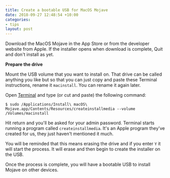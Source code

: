 ```yaml
---
title: Create a bootable USB for MacOS Mojave
date: 2018-09-27 12:48:54 +10:00
categories:
- tips
layout: post
---
```


Download the MacOS Mojave in the App Store or from the developer website from Apple. If the installer opens when download is complete, Quit and don't install as yet. 

**Prepare the drive**

Mount the USB volume that you want to install on. That drive can be called anything you like but so that you can just copy and paste these Terminal instructions, rename it `macinstall`. You can rename it again later.


Open [Terminal](https://en.wikipedia.org/wiki/Terminal_(macOS)) and type (or cut and paste) the following command:

```
$ sudo /Applications/Install\ macOS\ Mojave.app/Contents/Resources/createinstallmedia --volume /Volumes/macinstall
```

Hit return and you'll be asked for your admin password. Terminal starts running a program called `createinstallmedia`. It's an Apple program they've created for us, they just haven't mentioned it much.

You will be reminded that this means erasing the drive and if you enter `Y` it will start the process. It will erase and then begin to create the installer on the USB.

Once the process is complete, you will have a bootable USB to install Mojave on other devices. 